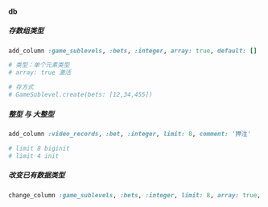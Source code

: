 #### db
##### 存数组类型
```ruby
add_column :game_sublevels, :bets, :integer, array: true, default: []

# 类型：单个元素类型
# array: true 激活

# 存方式
# GameSublevel.create(bets: [12,34,455])
```

##### 整型 与 大整型
```ruby
add_column :video_records, :bet, :integer, limit: 8, comment: '押注'

# limit 8 biginit
# limit 4 init
```

##### 改变已有数据类型
```ruby
change_column :game_sublevels, :bets, :integer, limit: 8, array: true, comment: '分级赌注列表'
```